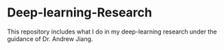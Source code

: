 # Deep-learning-Research
This repository includes what I do in my deep-learning research under the guidance of Dr. Andrew Jiang.
